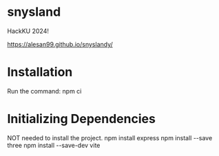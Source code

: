 # snysland
HackKU 2024!

https://alesan99.github.io/snyslandy/

# Installation
Run the command:
npm ci

# Initializing Dependencies
NOT needed to install the project.
npm install express
npm install --save three
npm install --save-dev vite
